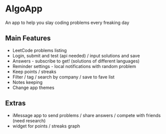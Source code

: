 # AlgoApp
An app to help you slay coding problems every freaking day

## Main Features

- LeetCode problems listing
- Login, submit and test (api needed) / input solutions and save
- Answers - subscribe to get! (solutions of different languages)
- Reminder settings - local notifications with random problem
- Keep points / streaks
- Filter / tag / search by company / save to fave list
- Notes keeping
- Change app themes

## Extras

- iMessage app to send problems / share answers / compete with friends (need research)
- widget for points / streaks graph

